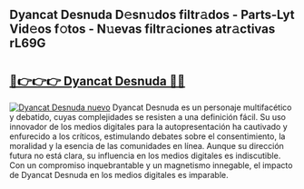 ## Dyancat Desnuda D𝚎sn𝚞dos filtr𝚊dos - Parts-Lyt Vid𝚎os f𝚘tos - N𝚞evas filtr𝚊ciones atr𝚊ctivas rL69G

# <h2><a href="http://mb54cb.tromn.icu/?c=Dyancat+Desnuda">🔗👉👉👉 Dyancat Desnuda 🔗🔗</a></h2>

[![Dyancat Desnuda nuevo](https://i.imgur.com/pEAQMta.gif)](http://mb54cb.tromn.icu/?c=Dyancat+Desnuda)
Dyancat Desnuda es un personaje multifacético y debatido, cuyas complejidades se resisten a una definición fácil.  Su uso innovador de los medios digitales para la autopresentación ha cautivado y enfurecido a los críticos, estimulando debates sobre el consentimiento, la moralidad y la esencia de las comunidades en línea. Aunque su dirección futura no está clara, su influencia en los medios digitales es indiscutible. Con un compromiso inquebrantable y un magnetismo innegable, el impacto de Dyancat Desnuda en los medios digitales es imparable.
